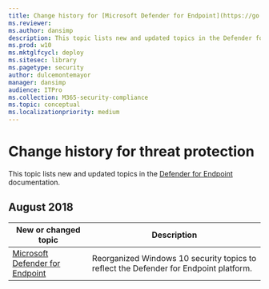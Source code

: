 ```yaml
---
title: Change history for [Microsoft Defender for Endpoint](https://go.microsoft.com/fwlink/p/?linkid=2146631)
ms.reviewer: 
ms.author: dansimp
description: This topic lists new and updated topics in the Defender for Endpoint content set.
ms.prod: w10
ms.mktglfcycl: deploy
ms.sitesec: library
ms.pagetype: security
author: dulcemontemayor
manager: dansimp
audience: ITPro
ms.collection: M365-security-compliance
ms.topic: conceptual
ms.localizationpriority: medium
---
```


# Change history for threat protection
This topic lists new and updated topics in the [Defender for Endpoint](microsoft-defender-atp/microsoft-defender-advanced-threat-protection.md) documentation.

## August 2018

New or changed topic | Description
---------------------|------------
[Microsoft Defender for Endpoint](microsoft-defender-atp/microsoft-defender-advanced-threat-protection.md) | Reorganized Windows 10 security topics to reflect the Defender for Endpoint platform.

